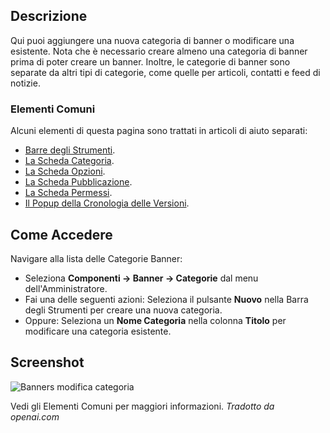 <!-- Filename: Help4.x:Banners:_New_or_Edit_Category / Display title: Banners: Modifica Categoria -->

## Descrizione

Qui puoi aggiungere una nuova categoria di banner o modificare una esistente.
Nota che è necessario creare almeno una categoria di banner prima di poter 
creare un banner. Inoltre, le categorie di banner sono separate da altri tipi 
di categorie, come quelle per articoli, contatti e feed di notizie.

### Elementi Comuni

Alcuni elementi di questa pagina sono trattati in articoli di aiuto separati:

* [Barre degli Strumenti](jdocmanual?article=help/common-elements/toolbars).
* [La Scheda Categoria](jdocmanual?article=help/common-elements/edit-category).
* [La Scheda Opzioni](jdocmanual?article=help/common-elements/edit-category-options).
* [La Scheda Pubblicazione](jdocmanual?article=help/common-elements/edit-publishing).
* [La Scheda Permessi](jdocmanual?article=help/common-elements/edit-permissions).
* [Il Popup della Cronologia delle Versioni](jdocmanual?article=help/common-elements/edit-version-history).

## Come Accedere

Navigare alla lista delle Categorie Banner:

- Seleziona **Componenti → Banner → Categorie** dal menu dell'Amministratore.
- Fai una delle seguenti azioni: Seleziona il pulsante **Nuovo** nella Barra degli Strumenti per creare una nuova categoria.
- Oppure: Seleziona un **Nome Categoria** nella colonna **Titolo** per modificare una categoria esistente.

## Screenshot

![Banners modifica categoria](../../../it/images/banners/banners-edit-category-category-tab.png)

Vedi gli Elementi Comuni per maggiori informazioni.
*Tradotto da openai.com*

